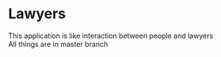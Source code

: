 # Lawyers
This application is like interaction between people and lawyers
<br>
All things are in master branch
